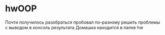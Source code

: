 # hwOOP
Почти получилось разобраться пробовал по-разному решить проблемы с выводом в консоль результата
Домашка находится в папке hw
